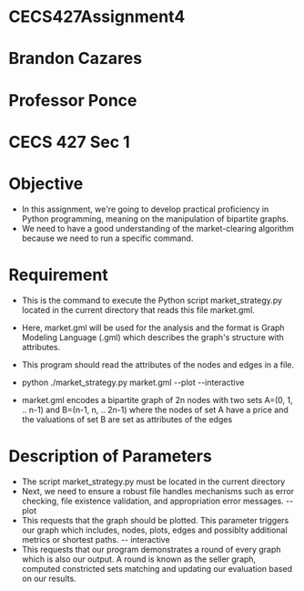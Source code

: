 # CECS427Assignment4
# Brandon Cazares
# Professor Ponce 
# CECS 427 Sec 1 

# Objective
- In this assignment, we're going to develop practical proficiency in Python programming, meaning on the manipulation of bipartite graphs.
- We need to have a good understanding of the market-clearing algorithm because we need to run a specific command.

# Requirement 
- This is the command to execute the Python script market_strategy.py located in the current directory that reads this file market.gml.
- Here, market.gml will be used for the analysis and the format is Graph Modeling Language (.gml) which describes the graph's structure with attributes.
- This program should read the attributes of the nodes and edges in a file. 
- python ./market_strategy.py market.gml --plot --interactive

- market.gml encodes a bipartite graph of 2n nodes with two sets A=(0, 1, .. n-1) and B=(n-1, n, .. 2n-1) where the nodes of set A have a price and the valuations of set B are set as attributes of the edges 

# Description of Parameters
- The script market_strategy.py must be located in the current directory
- Next, we need to ensure a robust file handles mechanisms such as error checking, file existence validation, and appropriation error messages.
-- plot
- This requests that the graph should be plotted. This parameter triggers our graph which includes, nodes, plots, edges and possiblty additional metrics or shortest paths.
-- interactive
- This requests that our program demonstrates a round of every graph which is also our output. A round is known as the seller graph, computed constricted sets matching and updating our evaluation based on our results. 
